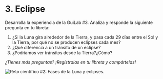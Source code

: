 # 3. Eclipse

&#x20;Desarrolla la experiencia de la GuiLab #3. Analiza y responde la siguiente pregunta en tu libreta:

1. ¿Si la Luna gira alrededor de la Tierra, y pasa cada 29 días entre el Sol y la Tierra, por qué no se producen eclipses cada mes?
2. ¿Qué diferencia a un tránsito de un eclipse?
3. ¿Podríamos ver tránsitos desde la Tierra?¿Cómo?

_¿Tienes más preguntas? ¡Regístralas en tu libreta y compártelas!_

![Reto científico #2: Fases de la Luna y eclipses.](<../../.gitbook/assets/Reto #2\_2.png>)
